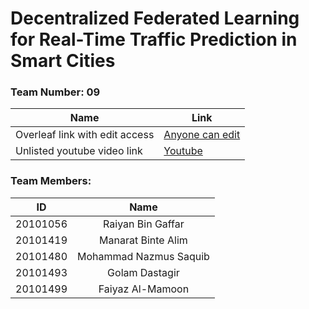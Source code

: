 # Decentralized Federated Learning for Real-Time Traffic Prediction in Smart Cities

### Team Number: 09

| Name | Link |
| --- | --- |
| Overleaf link with edit access | [Anyone can edit](https://www.overleaf.com/4532852515kqsvgnfphhfj) |
| Unlisted youtube video link | [Youtube]([https://www.youtube.com/](https://youtu.be/Z5Hi5H_xNHM)) |



### Team Members:

| ID | Name |
| :---: | :---: |
| 20101056 | Raiyan Bin Gaffar |
| 20101419 | Manarat Binte Alim |
| 20101480 | Mohammad Nazmus Saquib |
| 20101493 | Golam Dastagir |
| 20101499 | Faiyaz Al-Mamoon |
